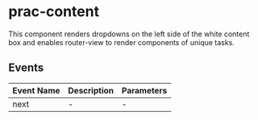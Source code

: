 # prac-content

This component renders dropdowns on the left side of the white content box and enables router-view to render components of unique tasks.

## Events

<!-- @vuese:prac-content:events:start -->
|Event Name|Description|Parameters|
|---|---|---|
|next|-|-|

<!-- @vuese:prac-content:events:end -->


